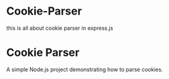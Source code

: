 # Cookie-Parser
this is all about cookie parser in express.js
# Cookie Parser
A simple Node.js project demonstrating how to parse cookies.

